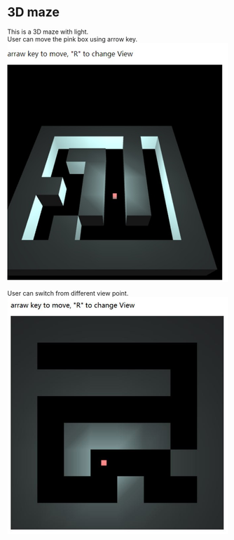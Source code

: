 # 3D maze

This is a 3D maze with light.</br>
User can move the pink box using arrow key. </br>
![alt text](https://raw.githubusercontent.com/Mocdo/html-games/master/3D_maze/report_pic/image.jpg "shot1")
</br>

User can switch from different view point. 
![alt text](https://raw.githubusercontent.com/Mocdo/html-games/master/3D_maze/report_pic/shot2.jpg "shot2")
